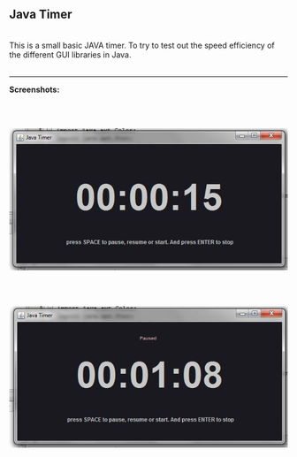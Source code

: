 ## Java Timer

<br/>
This is a small basic JAVA timer. To try to test out the speed efficiency of the different GUI libraries in Java.
<br/><br/>

-------------------

<strong>Screenshots:</strong>

<br/><br/>

<img src="screenshots/java-timer-1.JPG"></a>

<br/><br/>

<img src="screenshots/java-timer-2.JPG"></a>
<br/>
